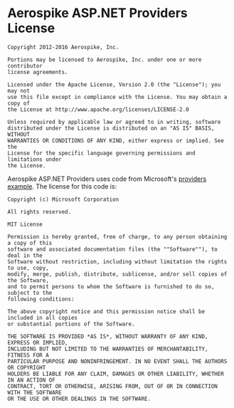 Aerospike ASP.NET Providers License
===================================

	Copyright 2012-2016 Aerospike, Inc.

	Portions may be licensed to Aerospike, Inc. under one or more contributor
	license agreements.

	Licensed under the Apache License, Version 2.0 (the "License"); you may not
	use this file except in compliance with the License. You may obtain a copy of
	the License at http://www.apache.org/licenses/LICENSE-2.0

	Unless required by applicable law or agreed to in writing, software
	distributed under the License is distributed on an "AS IS" BASIS, WITHOUT
	WARRANTIES OR CONDITIONS OF ANY KIND, either express or implied. See the
	License for the specific language governing permissions and limitations under
	the License.

Aerospike ASP.NET Providers uses code from Microsoft's [providers example](https://github.com/Azure/aspnet-redis-providers).  The license for this code is: 
	
	Copyright (c) Microsoft Corporation

	All rights reserved. 

	MIT License

	Permission is hereby granted, free of charge, to any person obtaining a copy of this
	software and associated documentation files (the ""Software""), to deal in the
	Software without restriction, including without limitation the rights to use, copy,
	modify, merge, publish, distribute, sublicense, and/or sell copies of the Software,
	and to permit persons to whom the Software is furnished to do so, subject to the
	following conditions:

	The above copyright notice and this permission notice shall be included in all copies
	or substantial portions of the Software.

	THE SOFTWARE IS PROVIDED *AS IS*, WITHOUT WARRANTY OF ANY KIND, EXPRESS OR IMPLIED,
	INCLUDING BUT NOT LIMITED TO THE WARRANTIES OF MERCHANTABILITY, FITNESS FOR A
	PARTICULAR PURPOSE AND NONINFRINGEMENT. IN NO EVENT SHALL THE AUTHORS OR COPYRIGHT
	HOLDERS BE LIABLE FOR ANY CLAIM, DAMAGES OR OTHER LIABILITY, WHETHER IN AN ACTION OF
	CONTRACT, TORT OR OTHERWISE, ARISING FROM, OUT OF OR IN CONNECTION WITH THE SOFTWARE
	OR THE USE OR OTHER DEALINGS IN THE SOFTWARE.

